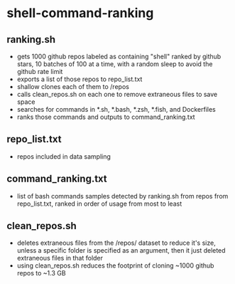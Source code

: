 # shell-command-ranking

## ranking.sh

* gets 1000 github repos labeled as containing "shell" ranked by github stars, 10 batches of 100 at a time, with a random sleep to avoid the github rate limit
* exports a list of those repos to repo_list.txt
* shallow clones each of them to /repos
* calls clean_repos.sh on each one to remove extraneous files to save space
* searches for commands in *.sh, *.bash, *.zsh, *.fish, and Dockerfiles
* ranks those commands and outputs to command_ranking.txt

## repo_list.txt

* repos included in data sampling

## command_ranking.txt

* list of bash commands samples detected by ranking.sh from repos from repo_list.txt, ranked in order of usage from most to least

## clean_repos.sh

* deletes extraneous files from the /repos/ dataset to reduce it's size, unless a specific folder is specified as an argument, then it just deleted extraneous files in that folder
* using clean_repos.sh reduces the footprint of cloning ~1000 github repos to ~1.3 GB
